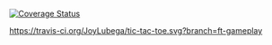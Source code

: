 [![Coverage Status](https://coveralls.io/repos/github/JoyLubega/tic-tac-toe/badge.svg?branch=ft-gameplay)](https://coveralls.io/github/JoyLubega/tic-tac-toe?branch=ft-gameplay)

https://travis-ci.org/JoyLubega/tic-tac-toe.svg?branch=ft-gameplay